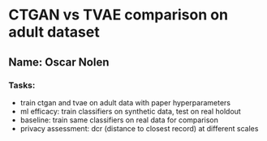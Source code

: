 # CTGAN vs TVAE comparison on adult dataset

## Name: Oscar Nolen

### Tasks:
- train ctgan and tvae on adult data with paper hyperparameters
- ml efficacy: train classifiers on synthetic data, test on real holdout
- baseline: train same classifiers on real data for comparison
- privacy assessment: dcr (distance to closest record) at different scales